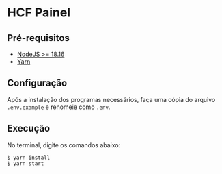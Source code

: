 # HCF Painel

## Pré-requisitos

- [NodeJS >= 18.16](https://nodejs.org/en)
- [Yarn](https://yarnpkg.com)

## Configuração

Após a instalação dos programas necessários, faça uma cópia do arquivo `.env.example` e renomeie como `.env`.

## Execução

No terminal, digite os comandos abaixo:

```shell
$ yarn install
$ yarn start
```
